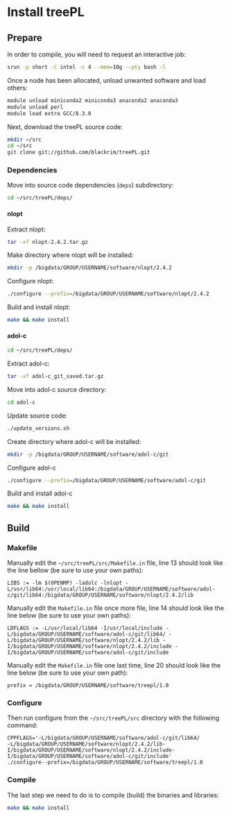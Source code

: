# Install treePL

## Prepare
In order to compile, you will need to request an interactive job:

```bash
srun -p short -C intel -c 4 --mem=10g --pty bash -l
```

Once a node has been allocated, unload unwanted software and load others:

```bash
module unload miniconda2 miniconda3 anaconda2 anaconda3
module unload perl
module load extra GCC/8.3.0
```

Next, download the treePL source code:

```bash
mkdir ~/src
cd ~/src
git clone git://github.com/blackrim/treePL.git
```

### Dependencies

Move into source code dependencies (`deps`) subdirectory:

```bash
cd ~/src/treePL/deps/
```

#### nlopt

Extract nlopt:

```bash
tar -xf nlopt-2.4.2.tar.gz
```

Make directory where nlopt will be installed:

```bash
mkdir -p /bigdata/GROUP/USERNAME/software/nlopt/2.4.2
```

Configure nlopt:

```bash
./configure --prefix=/bigdata/GROUP/USERNAME/software/nlopt/2.4.2
```

Build and install nlopt:

```bash
make && make install
```

#### adol-c

```bash
cd ~/src/treePL/deps/
```

Extract adol-c:

```bash
tar -xf adol-c_git_saved.tar.gz
```

Move into adol-c source directory:

```bash
cd adol-c
```

Update source code:

```bash
./update_versions.sh
```

Create directory where adol-c will be installed:

```bash
mkdir -p /bigdata/GROUP/USERNAME/software/adol-c/git
```

Configure adol-c

```bash
./configure --prefix=/bigdata/GROUP/USERNAME/software/adol-c/git
```

Build and install adol-c

```bash
make && make install
```

## Build

### Makefile

Manually edit the `~/src/treePL/src/Makefile.in` file, line 13 should look like the line bellow (be sure to use your own paths):

```
LIBS := -lm $(OPENMP) -ladolc -lnlopt -L/usr/lib64:/usr/local/lib64:/bigdata/GROUP/USERNAME/software/adol-c/git/lib64:/bigdata/GROUP/USERNAME/software/nlopt/2.4.2/lib
```

Manually edit the `Makefile.in` file once more file, line 14 should look like the line below (be sure to use your own paths):

```
LDFLAGS := -L/usr/local/lib64 -I/usr/local/include -L/bigdata/GROUP/USERNAME/software/adol-c/git/lib64/ -L/bigdata/GROUP/USERNAME/software/nlopt/2.4.2/lib -I/bigdata/GROUP/USERNAME/software/nlopt/2.4.2/include -I/bigdata/GROUP/USERNAME/software/adol-c/git/include
```

Manually edit the `Makefile.in` file one last time, line 20 should look like the line below (be sure to use your own path):

```
prefix = /bigdata/GROUP/USERNAME/software/treepl/1.0
```

### Configure

Then run configure from the `~/src/treePL/src` directory with the following command:

```
CPPFLAGS='-L/bigdata/GROUP/USERNAME/software/adol-c/git/lib64/
-L/bigdata/GROUP/USERNAME/software/nlopt/2.4.2/lib-I/bigdata/GROUP/USERNAME/software/nlopt/2.4.2/include-I/bigdata/GROUP/USERNAME/software/adol-c/git/include'
./configure--prefix=/bigdata/GROUP/USERNAME/software/treepl/1.0
```

### Compile

The last step we need to do is to compile (build) the binaries and libraries:

```bash
make && make install
```
